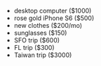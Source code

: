 - desktop computer ($1000)
- rose gold iPhone S6 ($500)
- new clothes ($200/mo)
- sunglasses ($150)
- SFO trip ($600)
- FL trip ($300)
- Taiwan trip ($3000)

